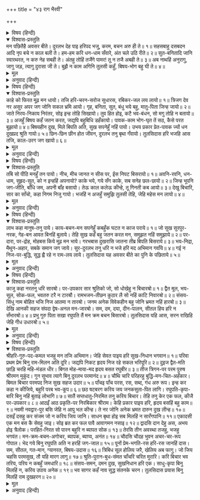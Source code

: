 +++
title = "४३ राग भैरवी"

+++


<details><summary>विषय (हिन्दी)</summary>

(१९८)
</details>

<details open><summary>विश्वास-प्रस्तुति</summary>
मन पछितैहै अवसर बीते।  
दुरलभ देह पाइ हरिपद भजु, करम, बचन अरु ही ते॥ १॥  
सहसबाहु दसबदन आदि नृप बचे न काल बली ते।  
हम-हम करि धन-धाम सँवारे, अंत चले उठि रीते॥ २॥  
सुत-बनितादि जानि स्वारथरत, न करु नेह सबही ते।  
अंतहु तोहिं तजैंगे पामर! तू न तजै अबही ते॥ ३॥  
अब नाथहिं अनुरागु, जागु जड़, त्यागु दुरासा जी ते।  
बुझै न काम अगिनि तुलसी कहुँ, बिषय-भोग बहु घी ते॥ ४॥
</details>

<details><summary>मूल</summary>

मन पछितैहै अवसर बीते।  
दुरलभ देह पाइ हरिपद भजु, करम, बचन अरु ही ते॥ १॥  
सहसबाहु दसबदन आदि नृप बचे न काल बली ते।  
हम-हम करि धन-धाम सँवारे, अंत चले उठि रीते॥ २॥  
सुत-बनितादि जानि स्वारथरत, न करु नेह सबही ते।  
अंतहु तोहिं तजैंगे पामर! तू न तजै अबही ते॥ ३॥  
अब नाथहिं अनुरागु, जागु जड़, त्यागु दुरासा जी ते।  
बुझै न काम अगिनि तुलसी कहुँ, बिषय-भोग बहु घी ते॥ ४॥
</details>

<details><summary>अनुवाद (हिन्दी)</summary>

भावार्थ—अरे मन! (मनुष्य-जन्मकी आयुका यह) सुअवसर बीत जानेपर तुझे पछताना पड़ेगा। इसलिये इस दुर्लभ मनुष्य शरीरको पाकर कर्म, वचन और हृदयसे भगवान् के चरण-कमलोंका भजन कर॥ १॥ सहस्रबाहु और रावण आदि (महाप्रतापी) राजा भी बलवान् कालसे नहीं बच सके, उन्हें भी मरना पड़ा। जिन्होंने ‘हम-हम’ करते हुए धन और धाम सँभाल-सँभालकर रखे थे, वे भी अन्त समय यहाँसे खाली हाथ ही चले गये (एक कौड़ी भी साथ न गयी)॥ २॥ पुत्र, स्त्री आदिको स्वार्थी समझ इन सबसे प्रेम न कर। अरे अधम! जब ये सब तुझे अन्त समयमें छोड़ ही देंगे, तो तू इन्हें अभीसे क्यों नहीं छोड़ देता? (इनका मोह छोड़कर अभीसे भगवान् में प्रेम क्यों नहीं करता?)॥ ३॥ अरे मूर्ख! (अज्ञान-निद्र्रासे) जाग, अपने स्वामी (श्रीरघुनाथजी)-से प्रेम कर और हृदयसे (सांसारिक विषयोंसे सुखकी) दुराशाको त्याग दे, (विषयोंमें सुख है ही नहीं, तब मिलेगा कहाँसे?) हे तुलसीदास! जैसे अग्नि बहुत-सा घी डालनेसे नहीं बुझती (अधिक प्रज्वलित होती है), वैसे ही यह कामना भी ज्यों-ज्यों विषय मिलते हैं त्यों-ही-त्यों बढ़ती जाती है। (यह तो सन्तोषरूपी जलसे ही बुझ सकती है)॥ ४॥
</details>

<details><summary>विषय (हिन्दी)</summary>

(१९९)
</details>

<details open><summary>विश्वास-प्रस्तुति</summary>
काहे को फिरत मूढ़ मन धायो।  
तजि हरि-चरन-सरोज सुधारस, रबिकर-जल लय लायो॥ १॥  
त्रिजग देव नर असुर अपर जग जोनि सकल भ्रमि आयो।  
गृह, बनिता, सुत, बंधु भये बहु, मातु-पिता जिन्ह जायो॥ २॥  
जाते निरय-निकाय निरंतर, सोइ इन्ह तोहि सिखायो।  
तुव हित होइ, कटै भव-बंधन, सो मगु तोहि न बतायो॥ ३॥  
अजहुँ बिषय कहँ जतन करत, जद्यपि बहुबिधि डहँकायो।  
पावक-काम भोग-घृत तें सठ, कैसे परत बुझायो॥ ४॥  
बिषयहीन दुख, मिले बिपति अति, सुख सपनेहुँ नहिं पायो।  
उभय प्रकार प्रेत-पावक ज्यों धन दुखप्रद श्रुति गायो॥ ५॥  
छिन-छिन छीन होत जीवन, दुरलभ तनु बृथा गँवायो।  
तुलसिदास हरि भजहि आस तजि, काल-उरग जग खायो॥ ६॥
</details>

<details><summary>मूल</summary>

काहे को फिरत मूढ़ मन धायो।  
तजि हरि-चरन-सरोज सुधारस, रबिकर-जल लय लायो॥ १॥  
त्रिजग देव नर असुर अपर जग जोनि सकल भ्रमि आयो।  
गृह, बनिता, सुत, बंधु भये बहु, मातु-पिता जिन्ह जायो॥ २॥  
जाते निरय-निकाय निरंतर, सोइ इन्ह तोहि सिखायो।  
तुव हित होइ, कटै भव-बंधन, सो मगु तोहि न बतायो॥ ३॥  
अजहुँ बिषय कहँ जतन करत, जद्यपि बहुबिधि डहँकायो।  
पावक-काम भोग-घृत तें सठ, कैसे परत बुझायो॥ ४॥  
बिषयहीन दुख, मिले बिपति अति, सुख सपनेहुँ नहिं पायो।  
उभय प्रकार प्रेत-पावक ज्यों धन दुखप्रद श्रुति गायो॥ ५॥  
छिन-छिन छीन होत जीवन, दुरलभ तनु बृथा गँवायो।  
तुलसिदास हरि भजहि आस तजि, काल-उरग जग खायो॥ ६॥
</details>

<details><summary>अनुवाद (हिन्दी)</summary>

भावार्थ—अरे मूर्ख मन! किसलिये दौड़ा-दौड़ा फिरता है? श्रीहरिके चरणकमलोंके अमृत-रसको छोड़कर (विषयरूपी) मृगतृष्णाके जलमें क्यों लौ लगा रहा है॥ १॥ पशु-पक्षी, देवता, मनुष्य, राक्षस और अन्यान्य सभी संसारी योनियोंमें तू भटक आया। इन सब योनियोंमें तेरे बहुत-से घर, स्त्री, पुत्र, भाई और तुझे उत्पन्न करनेवाले माता-पिता हो चुके हैं॥ २॥ इन सबने तुझे वही विषय-भोगोंका प्रेम सिखाया, जिसके करनेसे सदा अनेक नरकोंमें जाना पड़ता है। वह मार्ग कभी नहीं बताया, जिसपर चलनेसे तेरा संसारी बन्धन कट जाय—तेरी जन्म-मरणसे मुक्ति हो जाय और तेरा परम कल्याण हो, मोक्षकी प्राप्ति हो॥ ३॥ इस प्रकार यद्यपि तू कई तरहसे छला जा चुका है, फिर भी अबतक तू उन्हीं विषयोंके ही लिये जतन कर रहा है! (बार-बार दु:ख भोगकर भी फिर उन्हींमें मन लगाता है) परन्तु अरे दुष्ट! (तनिक विचार तो कर) कामनारूपी अग्निमें भोगरूपी घी डालनेसे वह कैसे शान्त होगी? (जितनी ही भोगोंकी प्राप्ति होगी, कामनाकी अग्नि उतनी ही अधिक भड़केगी)॥ ४॥ जब विषयोंकी प्राप्ति नहीं हुई तब तुझे बड़ा दु:ख हुआ, (उनके नाशसे और उनके मिल जानेपर भी) बड़ी विपत्ति प्राप्त हुई, स्वप्नमें भी सुख नहीं मिला। इसलिये वेदोंने इस विषयरूपी धनको, दोनों ही प्रकारसे, भूतकी आगके समान दु:खप्रद बतलाया है (मतलब यह कि विषयी लोगोंको न तो विषयकी प्राप्तिमें सुख होता है, और न अप्राप्तिमें ही)॥ ५॥ अरे! तेरा जीवन क्षण-क्षणमें क्षीण हो रहा है, इस दुर्लभ मनुष्य-शरीरको तूने व्यर्थ ही खो दिया। अतएव, हे तुलसीदास! तू संसारी सुखकी आशा छोड़कर केवल श्रीहरिका भजन कर! सावधान! कालरूपी साँप संसारको खाये जा रहा है (न जाने, कब किस घड़ी तू भी कालका कलेवा हो जाय)॥ ६॥
</details>

<details><summary>विषय (हिन्दी)</summary>

(२००)
</details>

<details open><summary>विश्वास-प्रस्तुति</summary>
ताँबे सो पीठि मनहुँ तन पायो।  
नीच, मीच जानत न सीस पर, ईस निपट बिसरायो॥ १॥  
अवनि-रवनि, धन-धाम, सुहृद-सुत, को न इन्हहिं अपनायो?  
काके भये, गये सँग काके, सब सनेह छल-छायो॥ २॥  
जिन्ह भूपनि जग-जीति, बाँधि जम, अपनी बाँह बसायो।  
तेऊ काल कलेऊ कीन्हे, तू गिनती कब आयो॥ ३॥  
देखु बिचारि, सार का साँचो, कहा निगम निजु गायो।  
भजहिं न अजहुँ समुझि तुलसी तेहि, जेहि महेस मन लायो॥ ४॥
</details>

<details><summary>मूल</summary>

ताँबे सो पीठि मनहुँ तन पायो।  
नीच, मीच जानत न सीस पर, ईस निपट बिसरायो॥ १॥  
अवनि-रवनि, धन-धाम, सुहृद-सुत, को न इन्हहिं अपनायो?  
काके भये, गये सँग काके, सब सनेह छल-छायो॥ २॥  
जिन्ह भूपनि जग-जीति, बाँधि जम, अपनी बाँह बसायो।  
तेऊ काल कलेऊ कीन्हे, तू गिनती कब आयो॥ ३॥  
देखु बिचारि, सार का साँचो, कहा निगम निजु गायो।  
भजहिं न अजहुँ समुझि तुलसी तेहि, जेहि महेस मन लायो॥ ४॥
</details>

<details><summary>अनुवाद (हिन्दी)</summary>

भावार्थ—अरे जीव! मानो तूने ताँबेसे मढ़ा हुआ शरीर पाया है! (तभी तो कच्चे घड़ेके समान फूटनेवाले, पानीके बुद्‍बुदेके समान बात-की-बातमें नाश हो जानेवाले नश्वर शरीरको अजर-अमर मानकर भोगोंमें लीन हो रहा है) और तूने परमात्माको बिलकुल ही भुला दिया। अरे नीच! तू यह नहीं जानता कि मौत तेरे सिरपर नाच रही है!॥ १॥ पृथ्वी, स्त्री, धन, मकान, मित्र और पुत्रको किसने नहीं अपनाया? किन्तु (आजतक) ये किसके हुए? (मरते समय) किसके साथ गये? इन सबके प्रेममें केवल कपट भरा है॥ २॥ जिन राजाओंने दुनियाभरको जीतकर, यमराजको भी कैद कर अपने अधीन कर लिया था, उनका भी कालने जब एक दिन कलेवा कर डाला, तब तेरी तो गिनती ही क्या है॥ ३॥ विचारकर देख, सच्चा सार क्या है? और वेदोंने निश्चयरूपसे क्या कहा है? हे तुलसी! यह समझकर अब भी तू उस श्रीरामको नहीं भजता, जिसमें श्रीशिवजीने अपना मन लगा रखा है॥ ४॥
</details>

<details><summary>विषय (हिन्दी)</summary>

(२०१)
</details>

<details open><summary>विश्वास-प्रस्तुति</summary>
लाभ कहा मानुष-तनु पाये।  
काय-बचन-मन सपनेहुँ कबहुँक घटत न काज पराये॥ १॥  
जो सुख सुरपुर-नरक, गेह-बन आवत बिनहिं बुलाये।  
तेहि सुख कहँ बहु जतन करत मन, समुझत नहिं समुझाये॥ २॥  
पर-दारा, पर-द्रोह, मोहबस किये मूढ़ मन भाये।  
गरभबास दुखरासि जातना तीब्र बिपति बिसराये॥ ३॥  
भय-निद्रा, मैथुन-अहार, सबके समान जग जाये।  
सुर-दुरलभ तनु धरि न भजे हरि मद अभिमान गवाँये॥ ४॥  
गई न निज-पर-बुद्धि, सुद्ध ह्वै रहे न राम-लय लाये।  
तुलसिदास यह अवसर बीते का पुनि के पछिताये॥ ५॥
</details>

<details><summary>मूल</summary>

लाभ कहा मानुष-तनु पाये।  
काय-बचन-मन सपनेहुँ कबहुँक घटत न काज पराये॥ १॥  
जो सुख सुरपुर-नरक, गेह-बन आवत बिनहिं बुलाये।  
तेहि सुख कहँ बहु जतन करत मन, समुझत नहिं समुझाये॥ २॥  
पर-दारा, पर-द्रोह, मोहबस किये मूढ़ मन भाये।  
गरभबास दुखरासि जातना तीब्र बिपति बिसराये॥ ३॥  
भय-निद्रा, मैथुन-अहार, सबके समान जग जाये।  
सुर-दुरलभ तनु धरि न भजे हरि मद अभिमान गवाँये॥ ४॥  
गई न निज-पर-बुद्धि, सुद्ध ह्वै रहे न राम-लय लाये।  
तुलसिदास यह अवसर बीते का पुनि के पछिताये॥ ५॥
</details>

<details><summary>अनुवाद (हिन्दी)</summary>

भावार्थ—मनुष्य-शरीर पानेसे क्या लाभ हुआ जब कि वह कभी स्वप्नमें भी मन, वाणी और शरीरसे दूसरेके काम नहीं आया॥ १॥ विषय-सम्बन्धी जो सुख स्वर्ग, नरक, घर और वनमें बिना ही बुलाये आप-से-आप आ जाता है, उस सुखके लिये, अरे मन! तू अनेक प्रकारके उपाय कर रहा है! समझानेपर भी नहीं समझता॥ २॥ हे मूढ़! तूने अज्ञानके वश होकर परायी स्त्रीके लिये और दूसरोंसे वैर करनेके लिये मनमाने आचरण किये। गर्भमें महान् दु:ख, दारुण कष्ट और विपत्ति भोगी थी, उसे भूल गया (यह नहीं सोचा कि इन मनमाने कुकर्मोंसे फिर वही गर्भवासके दु:ख भोगने पड़ेंगे)॥ ३॥ डर, नींद, मैथुन और भोजन आदि तो संसारमें जन्म लेनेवाले सभी जीवोंमें एक-से हैं! परन्तु तूने तो देवताओंको भी दुर्लभ मनुष्य-शरीरको पाकर उससे भी भगवान् का भजन नहीं किया और अहंकार और घमंडमें उसे खो दिया॥ ४॥ जिनकी मेरे-तेरेकी भेदबुद्धि नष्ट नहीं हुई और शुद्ध अन्त:करणसे जिन्होंने श्रीराममें चित्तको लीन नहीं किया, उन्हें हे तुलसीदास! ऐसा यह (मनुष्य-शरीरका) सुअवसर निकल जानेपर फिर पछतानेसे क्या मिलेगा? (इसलिये चेतकर अभी भगवान् के भजनमें लग जाना चाहिये)॥ ५॥
</details>

<details><summary>विषय (हिन्दी)</summary>

(२०२)
</details>

<details open><summary>विश्वास-प्रस्तुति</summary>
काजु कहा नरतनु धरि सारॺो।  
पर-उपकार सार श्रुतिको जो, सो धोखेहु न बिचारॺो॥ १॥  
द्वैत मूल, भय-सूल, सोक-फल, भवतरु टरै न टारॺौ।  
रामभजन-तीछन कुठार लै सो नहिं काटि निवारॺो॥ २॥  
संसय-सिंधु नाम बोहित भजि निज आतमा न तारॺो।  
जनम अनेक विवेकहीन बहु जोनि भ्रमत नहिं हारॺो॥ ३॥  
देखि आनकी सहज संपदा द्वेष-अनल मन-जारॺो।  
सम, दम, दया, दीन-पालन, सीतल हिय हरि न सँभारॺो॥ ४॥  
प्रभु गुरु पिता सखा रघुपति तैं मन क्रम बचन बिसारॺो।  
तुलसिदास यहि आस, सरन राखिहि जेहि गीध उधारॺो॥ ५॥
</details>

<details><summary>मूल</summary>

काजु कहा नरतनु धरि सारॺो।  
पर-उपकार सार श्रुतिको जो, सो धोखेहु न बिचारॺो॥ १॥  
द्वैत मूल, भय-सूल, सोक-फल, भवतरु टरै न टारॺौ।  
रामभजन-तीछन कुठार लै सो नहिं काटि निवारॺो॥ २॥  
संसय-सिंधु नाम बोहित भजि निज आतमा न तारॺो।  
जनम अनेक विवेकहीन बहु जोनि भ्रमत नहिं हारॺो॥ ३॥  
देखि आनकी सहज संपदा द्वेष-अनल मन-जारॺो।  
सम, दम, दया, दीन-पालन, सीतल हिय हरि न सँभारॺो॥ ४॥  
प्रभु गुरु पिता सखा रघुपति तैं मन क्रम बचन बिसारॺो।  
तुलसिदास यहि आस, सरन राखिहि जेहि गीध उधारॺो॥ ५॥
</details>

<details><summary>अनुवाद (हिन्दी)</summary>

भावार्थ—तूने मनुष्य-शरीर धारणकर कौन-सा कार्य सिद्ध किया? जो परोपकार वेदोंका सार है, उसे तूने भूलकर भी नहीं विचारा॥ १॥ यह संसाररूपी वृक्ष, जिसकी द्वैत अर्थात् भेदबुद्धि जड़ है, जिसमें भयरूपी काँटे है, और दु:ख जिसका फल है, हटानेपर भी नहीं हटता (क्योंकि जबतक इसकी द्वैतरूपी अज्ञानकी जड़ नहीं कटती तबतक इसका हटना असम्भव है)। यह केवल रामजीके भजनरूपी तेज कुल्हाड़ीसे ही कटता है, परन्तु तूने भजन करके उसे नहीं काटा॥ २॥ संशय (अज्ञान)-रूपी समुद्रसे पार जानेके लिये राम-नाम नौकारूप है, सो उसका सेवन कर तूने अपने आत्माको नहीं तारा। अनेक जन्मतक, ज्ञानहीन रहकर बहुत-सी योनियोंमें घूमता हुआ भी तू अबतक नहीं थका॥ ३॥ दूसरोंकी सहज सम्पत्ति देखकर द्वेषरूपी अग्निमें मनको जलाता रहा (हाय! उसके धनका नाश क्यों नहीं होता? इसी द्वेषाग्निसे जलता रहा)। शम, दम, दया और दीनोंका पालन करते हुए हृदयको शान्त कर भगवान् का स्मरण नहीं किया॥ ४॥ तूने मनसे, कर्मसे और वचनसे अपने (सच्चे) स्वामी, गुरु, पिता और मित्र उन श्रीरघुनाथजीको भुला दिया। हे तुलसीदास! अब तो यही आशा है कि जिसने जटायु गीधको तार दिया था, वही तुझे भी अपनी शरणमें रखेंगे॥ ५॥
</details>

<details><summary>विषय (हिन्दी)</summary>

(२०३)
</details>

<details open><summary>विश्वास-प्रस्तुति</summary>
श्रीहरि-गुरु-पद-कमल भजहु मन तजि अभिमान।  
जेहि सेवत पाइय हरि सुख-निधान भगवान॥ १॥  
परिवा प्रथम प्रेम बिनु राम-मिलन अति दूरि।  
जद्यपि निकट हृदय निज रहे सकल भरिपूरि॥ २॥  
दुइज द्वैत-मति छाड़ि चरहि महि-मंडल धीर।  
बिगत मोह-माया-मद हृदय बसत रघुबीर॥ ३॥  
तीज त्रिगन-पर परम पुरुष श्रीरमन मुकुंद।  
गुन सुभाव त्यागे बिनु दुरलभ परमानंद॥ ४॥  
चौथि चारि परिहरहु बुद्धि-मन-चित-अहँकार।  
बिमल बिचार परमपद निज सुख सहज उदार॥ ५॥  
पाँचइ पाँच परस, रस, सब्द, गंध अरु रूप।  
इन्ह कर कहा न कीजिये, बहुरि परब भव-कूप॥ ६॥  
छठ षटबरग करिय जय जनकसुता-पित लागि।  
रघुपति-कृपा-बारि बिनु नहिं बुताइ लोभागि॥ ७॥  
सातैं सप्तधातु-निरमित तनु करिय बिचार।  
तेहि तनु केर एक फल, कीजै पर-उपकार॥ ८॥  
आठइँ आठ प्रकृति-पर निरबिकार श्रीराम।  
केहि प्रकार पाइय हरि, हृदय बसहिं बहु काम॥ ९॥  
नवमी नवद्वार-पुर बसि जेहि न आपु भल कीन्ह।  
ते नर जोनि अनेक भ्रमत दारुन दुख लीन्ह॥ १०॥  
दसइँ दसहु कर संजम जो न करिय जिय जानि।  
साधन बृथा होइ सब मिलहिं न सारँगपानि॥ ११॥  
एकादसी एक मन बस कै सेवहु जाइ।  
सोइ ब्रत कर फल पावै आवागमन नसाइ॥ १२॥  
द्वादसि दान देहु अस, अभय होइ त्रैलोक।  
परहित-निरत सो पारन बहुरि न ब्यापत सोक॥ १३॥  
तेरसि तीन अवस्था तजहु, भजहु भगवंत।  
मन-क्रम-बचन-अगोचर, ब्यापक, ब्याप्य, अनंत॥ १४॥  
चौदसि चौदह भुवन अचर-चर-रूप गोपाल।  
भेद गये बिनु रघुपति अति न हरहिं जग-जाल॥ १५॥  
पूनों प्रेम-भगति-रस हरि-रस जानहिं दास।  
सम, सीतल, गत-मान, ग्यानरत, बिषय-उदास॥ १६॥  
त्रिबिध सूल होलिय जरै, खेलिय अब फागु।  
जो जिय चहसि परमसुख, तौ यहि मारग लागु॥ १७॥  
श्रुति-पुरान-बुध-संमत चाँचरि चरित मुरारि।  
करि बिचार भव तरिय, परिय न कबहुँ जमधारि॥ १८॥  
संसय-समन, दमन दुख, सुखनिधान हरि एक।  
साधु-कृपा बिनु मिलहिं न, करिय उपाय अनेक॥ १९॥  
भव सागर कहँ नाव सुद्ध संतनके चरन।  
तुलसिदास प्रयास बिनु मिलहिं राम दुखहरन॥ २०॥
</details>

<details><summary>मूल</summary>

श्रीहरि-गुरु-पद-कमल भजहु मन तजि अभिमान।  
जेहि सेवत पाइय हरि सुख-निधान भगवान॥ १॥  
परिवा प्रथम प्रेम बिनु राम-मिलन अति दूरि।  
जद्यपि निकट हृदय निज रहे सकल भरिपूरि॥ २॥  
दुइज द्वैत-मति छाड़ि चरहि महि-मंडल धीर।  
बिगत मोह-माया-मद हृदय बसत रघुबीर॥ ३॥  
तीज त्रिगन-पर परम पुरुष श्रीरमन मुकुंद।  
गुन सुभाव त्यागे बिनु दुरलभ परमानंद॥ ४॥  
चौथि चारि परिहरहु बुद्धि-मन-चित-अहँकार।  
बिमल बिचार परमपद निज सुख सहज उदार॥ ५॥  
पाँचइ पाँच परस, रस, सब्द, गंध अरु रूप।  
इन्ह कर कहा न कीजिये, बहुरि परब भव-कूप॥ ६॥  
छठ षटबरग करिय जय जनकसुता-पित लागि।  
रघुपति-कृपा-बारि बिनु नहिं बुताइ लोभागि॥ ७॥  
सातैं सप्तधातु-निरमित तनु करिय बिचार।  
तेहि तनु केर एक फल, कीजै पर-उपकार॥ ८॥  
आठइँ आठ प्रकृति-पर निरबिकार श्रीराम।  
केहि प्रकार पाइय हरि, हृदय बसहिं बहु काम॥ ९॥  
नवमी नवद्वार-पुर बसि जेहि न आपु भल कीन्ह।  
ते नर जोनि अनेक भ्रमत दारुन दुख लीन्ह॥ १०॥  
दसइँ दसहु कर संजम जो न करिय जिय जानि।  
साधन बृथा होइ सब मिलहिं न सारँगपानि॥ ११॥  
एकादसी एक मन बस कै सेवहु जाइ।  
सोइ ब्रत कर फल पावै आवागमन नसाइ॥ १२॥  
द्वादसि दान देहु अस, अभय होइ त्रैलोक।  
परहित-निरत सो पारन बहुरि न ब्यापत सोक॥ १३॥  
तेरसि तीन अवस्था तजहु, भजहु भगवंत।  
मन-क्रम-बचन-अगोचर, ब्यापक, ब्याप्य, अनंत॥ १४॥  
चौदसि चौदह भुवन अचर-चर-रूप गोपाल।  
भेद गये बिनु रघुपति अति न हरहिं जग-जाल॥ १५॥  
पूनों प्रेम-भगति-रस हरि-रस जानहिं दास।  
सम, सीतल, गत-मान, ग्यानरत, बिषय-उदास॥ १६॥  
त्रिबिध सूल होलिय जरै, खेलिय अब फागु।  
जो जिय चहसि परमसुख, तौ यहि मारग लागु॥ १७॥  
श्रुति-पुरान-बुध-संमत चाँचरि चरित मुरारि।  
करि बिचार भव तरिय, परिय न कबहुँ जमधारि॥ १८॥  
संसय-समन, दमन दुख, सुखनिधान हरि एक।  
साधु-कृपा बिनु मिलहिं न, करिय उपाय अनेक॥ १९॥  
भव सागर कहँ नाव सुद्ध संतनके चरन।  
तुलसिदास प्रयास बिनु मिलहिं राम दुखहरन॥ २०॥
</details>

<details><summary>अनुवाद (हिन्दी)</summary>

भावार्थ—हे मन! तू अभिमान छोड़कर भगवत्-रूपी श्रीगुरुके चरणारविन्दोंका भजन कर। जिनकी सेवा करनेसे आनन्दघन भगवान् श्रीहरिकी प्राप्ति हो जाती है॥ १॥ जैसे प्रतिपदा (पक्षमें सबसे पहला दिन है) उसी प्रकार (सर्व साधनोंमें) प्रथम प्रेम है। प्रेमके बिना श्रीरामजीका मिलना बहुत दूरकी बात है। यद्यपि वे बहुत ही निकट, सबके हृदयमें ही पूर्णरूपसे निवास करते हैं॥ २॥ धीर भावसे (अचंचल चित्तसे) द्वितीयाके समान दूसरा साधन यह है कि द्वैत-बुद्धि (ईश्वर और जीवमें भेद-बुद्धि) छोड़कर (समदृष्टिसे) समस्त पृथ्वी-मण्डलमें (निश्चिन्त होकर) विचरण करना चाहिये। मोह, माया और घमंडसे रहित हृदयमें सदा श्रीरघुनाथजी निवास करते हैं॥ ३॥ तृतीयाके समान तीसरा उपाय यह है कि परम पुरुष, लक्ष्मीकान्त श्रीमुकुन्द भगवान् तीनों गुणोंसे परे हैं। अतएव (सत्त्व, रज और तम) त्रिगुणमयी प्रकृतिका त्याग कर देना चाहिये। ऐसा किये बिना परमानन्दकी प्राप्ति दुर्लभ है। (जबतक पुरुष प्रकृतिमें स्थित है तभीतक वह जीव है और तभीतक सुख-दु:खका भोक्ता है। इस प्रकृतिमेंसे निकलकर स्व-स्थ—परमात्मारूपी स्व-रूपमें स्थित होनेसे ही मोक्षरूप परमानन्द मिलता है)॥ ४॥ चतुर्थीके समान (भगवत्-प्राप्तिका) चौथा साधन यह है कि बुद्धि, मन, चित्त और अहंकार—इनके समुदायरूप ‘अन्त:करण’ का त्याग कर देना चाहिये (जबतक शरीर है तबतक अन्त:करण तो रहेगा ही, इसके त्यागका अर्थ यही है कि इसके साथ जो तादात्म्य हो रहा है उसे त्याग कर इसका द्रष्टा बन जाय। अथवा इसे भगवान् के अर्पण करके इसके द्वारा केवल भगवत्-सम्बन्धी कार्य ही करे) ऐसा करनेसे निर्मल विवेकका उदय होगा, तब अपने आत्मस्वरूपरूपी उदार आनन्दघन परम पदकी प्राप्ति होगी॥ ५॥ पंचमीके अनुसार पाँचवाँ साधन यह है कि स्पर्श, रस, शब्द, गन्ध और रूप—इन पाँचों इन्द्रियोंके विषयोंके कहनेमें अर्थात् इनके अधीन होकर न चलना चाहिये, क्योंकि इनके वश होनेसे जीवको संसाररूपी अँधेरे-गहरे कुएँमें गिरना पड़ेगा, (जन्म-मृत्युके चक्रमें पड़ना होगा)॥ ६॥ षष्ठीके समान छठा उपाय यह है कि श्रीजानकीनाथ श्रीरामजीकी प्राप्तिके लिये काम, क्रोध, लोभ, मोह, मद और मात्सर्य—इन छओं शत्रुओंको जीत लेना चाहिये। श्रीरामके कृपारूपी जल बिना लोभरूपी अग्नि नहीं बुझती (भगवत्कृपा जीवपर सदा है ही, अत: उस कृपाका अनुभव कर इन लोभादि शत्रुओंको मारना चाहिये)॥ ७॥ सप्तमीके समान सातवाँ साधन यह है कि सात धातुओं (रस, रक्त, मांस, मेद, अस्थि, मज्जा और शुक्र)-से बने हुए इस (अपवित्र, क्षणभंगुर परन्तु दुर्लभ मनुष्य-) शरीरपर विचार करना चाहिये। इस शरीरका केवल एक यही फल है कि इससे परोपकार ही किया जाय॥ ८॥ अष्टमीके समान आठवाँ उपाय यह है, कि निर्विकारस्वरूप श्रीरामचन्द्रजी अष्टधा जड़ (अपरा) प्रकृति (पृथ्वी, जल, अग्नि, वायु, आकाश, मन, बुद्धि और अहंकार)-से परे हैं। अतएव जबतक हृदयमें नाना प्रकारकी कामनाएँ बनी हुई हैं तबतक वे कैसे मिल सकते हैं?॥ ९॥ नवमीके समान नवाँ साधन यह है कि जिसने इस नौ दरवाजेकी नगरी अर्थात् नौ छेदवाले शरीरमें रहकर अपने आत्माका कल्याण नहीं किया, वह अनेक योनियोंमें भटकता हुआ नाना प्रकारके दारुण दु:खोंको प्राप्त होगा (इसलिये आत्माके कल्याणके लिये ही प्रयत्न करना चाहिये)॥ १०॥ दशमीके समान दसवाँ साधन यह है कि जिसने दसों इन्द्रियोंका संयम करना नहीं जाना, इन्द्रियोंको वशमें नहीं किया, उसके सारे साधन निष्फल हो जाते हैं और उस इन्द्रियोंके दास, असंयमी मनुष्यको भगवान् की प्राप्ति नहीं हो सकती॥ ११॥ एकादशीके समान ग्यारहवाँ साधन यह है कि मनको वशमें करके एक श्रीभगवान् की ही सेवा करनी चाहिये। इसीसे (परमार्थरूपी एकादशी) व्रतका जन्म-मरणके नाशरूप (परम) फल मिलता है। अर्थात् वह भगवान् को प्राप्त हो जाता है॥ १२॥ द्वादशीके दिन दान दिया जाता है, अत: बारहवाँ साधन यह है कि ऐसा (भगवत्-प्रीत्यर्थ निष्काम बुद्धिसे) दान देना चाहिये जिससे तीनों लोकोंसे भय न रहे (भगवत्प्राप्ति हो जाय) उस द्वादशीरूपी बारहवें साधनका पारण यही है कि सदा परोपकारमें लगे रहना चाहिये। इस दान और पारणसे) फिर शोक नहीं व्यापता॥ १३॥ त्रयोदशीके समान तेरहवाँ साधन यह है कि जाग्रत्, स्वप्न और सुषुप्ति—इन तीनों अवस्थाओंको त्याग कर भगवान् का भजन करना चाहिये (भाव यह कि नित्य-निरन्तर, सोते-जागते, श्रीभगवद्-भजन ही करना चाहिये)। भगवान् मन, कर्म और वाणीसे जाननेमें नहीं आते, क्योंकि (बर्फमें जलकी भाँति) वे ही सबमें व्याप्त हैं और (स्वप्नके दृश्योंकी भाँति) स्वयं ही व्याप्य हो रहे हैं तथा असीम, अनन्त हैं (उनको तो वही जान सकता है जिसको कृपापूर्वक वे जनाते हैं, उनकी कृपाका अनुभव नित्य-निरन्तर होनेवाले भजनसे होता है, अत: तीनों अवस्थाओंमें भजन ही करना चाहिये)॥ १४॥ चतुर्दशीके समान गो-पाल (इन्द्रियोंके नियन्ता) भगवान् चराचररूपसे चौदहों भुवनोंमें रम रहे हैं। परन्तु जबतक, जीवकी भेद-बुद्धि दूर नहीं होती तबतक श्रीरघुनाथजी संसाररूपी जालको नहीं काटते, जीवको जन्म-मरणसे नहीं छुड़ाते (संसारबन्धनसे छूटना हो तो अभेद-बुद्धिसे भगवान् को भजना चाहिये)॥ १५॥ पूर्णमासीके समान (भगवान् की प्राप्तिका) पंद्रहवाँ साधन, जो सर्वोत्कृष्ट और पूर्ण हैं, यह है कि प्रेम-भक्तिके रसमें सराबोर होकर भक्तको श्रीहरिका रस—भगवान् का परम रहस्यमय तत्त्व जानना चाहिये। इसीसे वह सर्वत्र समदर्शी, शान्त, अहंकाररहित, ज्ञानस्वरूप और विषयोंसे उदासीन हो सकता है॥ १६॥ (यहाँ गोसाईंजीने फाल्गुन-मासकी पूर्णमासीका वर्णन किया है। यह पूर्णमासी और महीनोंकी पूर्णमासीसे कहीं अधिक है, इस आनन्दमयी होलीकी फाल्गुनी पूर्णिमाके दिन) दैहिक, दैविक, भौतिक—इन तीनों तापोंकी होली जलाकर भगवान् के साथ (प्रेमकी) खूब फाग खेलनी चाहिये (यही परम आनन्दकी अवस्था है)। यदि तू इस परमानन्दकी इच्छा करता है तो इसी मार्गपर चल (इन्हीं साधनोंमें लग जा)॥ १७॥ वेद, पुराण और विद्वानोंका यही एक मत है कि भगवान् की लीलाओंका गान ही होलीके गीत हैं। (खूब हरिकीर्तन करना चाहिये)। इन सब साधनोंपर विचार करके संसार-सागरसे तर जाना चाहिये। फिर कभी (भूलकर भी) यमलोकमें ले जानेवाली विषयोंकी धारामें नहीं पड़ना चाहिये॥ १८॥ सारे सन्देहोंके नाश करनेवाले, दु:खोंके दूर करनेवाले और सुखके निधान केवल एक श्रीहरि ही हैं। चाहे जितने ही उपाय कर लो, संतोंकी कृपाके बिना वे नहीं मिल सकते (अत: संत-कृपा ही सर्व साधनोंमें प्रधान है)॥ १९॥ संसाररूपी समुद्रसे तरनेके लिये संतोंके पवित्र चरण ही नौका हैं। हे तुलसीदास! (इस नौकापर चढ़कर अर्थात् संतोंके चरणोंकी सेवा करनेसे) दु:खोंके नाश करनेवाले श्रीरामचन्द्रजी बिना ही परिश्रमके मिल जायँगे॥ २०॥
</details>
